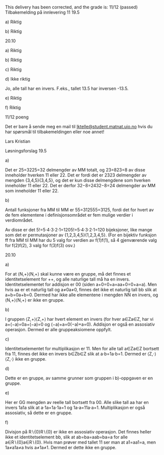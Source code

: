 This delivery has been corrected, and the grade is: 11/12 (passed)
Tilbakemelding på innlevering 11
19.5

a) Riktig

b) Riktig

20.10

a) Riktig

b) Riktig

c) Riktig

d) Ikke riktig

Jo, alle tall har en invers. F.eks., tallet 13.5 har inversen -13.5.

e) Riktig

f) Riktig

11/12 poeng

Det er bare å sende meg en mail til lktelle@student.matnat.uio.no hvis du har spørsmål til tilbakemeldingen eller noe annet!

Lars Kristian

Løsningsforslag
19.5

a)

Det er 25=3225=32 delmengder av MM totalt, og 23=823=8 av disse inneholder hverken 11 eller 22. Det er fordi det er 2323 delmengder av mengden {3,4,5}{3,4,5}, og det er kun disse delmengdene som hverken inneholder 11 eller 22. Det er derfor 32−8=2432−8=24 delmengder av MM som inneholder 11 eller 22.

b)

Antall funksjoner fra MM til MM er 55=312555=3125, fordi det for hvert av de fem elementene i definisjonsområdet er fem mulige verdier i verdiområdet.

Av disse er det 5!=5⋅4⋅3⋅2⋅1=1205!=5⋅4⋅3⋅2⋅1=120 bijeksjoner, like mange som det er permutasjoner av {1,2,3,4,5}{1,2,3,4,5}. (For en bijektiv funksjon ff fra MM til MM har du 5 valg for verdien av f(1)f(1), så 4 gjenværende valg for f(2)f(2), 3 valg for f(3)f(3) osv.)

20.10

a)

For at ⟨N,+⟩⟨N,+⟩ skal kunne være en gruppe, må det finnes et identitetselement for ++, og alle naturlige tall må ha en invers. Identitetselementet for addisjon er 00 (siden a+0=0+a=aa+0=0+a=a). Men hvis aa er et naturlig tall og a≠0a≠0, finnes det ikke et naturlig tall bb slik at a+b=0a+b=0. Dermed har ikke alle elementene i mengden NN en invers, og ⟨N,+⟩⟨N,+⟩ er ikke en gruppe.

b)

I gruppen ⟨Z,+⟩⟨Z,+⟩ har hvert element en invers (for hver a∈Za∈Z, har vi a+(−a)=0a+(−a)=0 og (−a)+a=0(−a)+a=0). Addisjon er også en assosiativ operasjon. Dermed er alle gruppeaksiomene oppfylt.

c)

Identitetselementet for multiplikasjon er 11. Men for alle tall a∈Za∈Z bortsett fra 11, finnes det ikke en invers b∈Zb∈Z slik at a⋅b=1a⋅b=1. Dermed er ⟨Z,⋅⟩⟨Z,⋅⟩ ikke en gruppe.

d)

Dette er en gruppe, av samme grunner som gruppen i b)-oppgaven er en gruppe.

e)

Her er GG mengden av reelle tall bortsett fra 00. Alle slike tall aa har en invers 1a1a slik at a⋅1a=1a⋅1a=1 og 1a⋅a=11a⋅a=1. Multiplikasjon er også assosiativ, så dette er en gruppe.

f)

Divisjon på R∖{0}R∖{0} er ikke en assosiativ operasjon. Det finnes heller ikke et identitetselement bb, slik at ab=ba=aab=ba=a for alle a∈R∖{0}a∈R∖{0}. Hvis man prøver med tallet 11 ser man at a1=aa1=a, men 1a≠a1a≠a hvis a≠1a≠1. Dermed er dette ikke en gruppe.